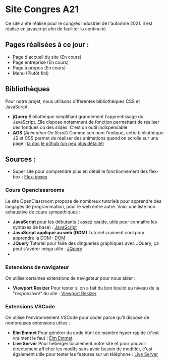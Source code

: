 # Site Congres A21

Ce site a été réalisé pour le congrès industriel de l'automne 2021. Il est réalisé en javascript afin de faciliter la continuité.

## Pages réalisées à ce jour :

- Page d'accueil du site (En cours)
- Page entreprise (En cours)
- Page à propos (En cours)
- Menu (Plutôt fini)

## Bibliothèques

Pour notre projet, nous utilisons différentes bibliothèques CSS et JavaScript.
- **jQuery** Bibliothèque simplifiant grandement l'apprentissage du JavaScript. Elle dispose notamment de fonction permettant de réaliser des fondues ou des slides. C'est un outil indispensable.
- **AOS** (*Animation On Scroll*) Comme son nom l'indique, cette bibliothèque JS et CSS permet de réaliser des animations quand on scrolle sur une page : [la doc](https://michalsnik.github.io/aos/) [le github (un peu plus détaillé)](https://github.com/michalsnik/aos)

## Sources :

- Super site pour comprendre plus en détail le fonctionnement des flex-box : [Flex-boxes](https://css-tricks.com/snippets/css/a-guide-to-flexbox/)

### Cours Openclassrooms

Le site OpenClassroom propose de nombreux tutoriels pour apprendre des langages de programmation, pour le web entre autre. Voici une liste non exhaustive de cours sympathiques :
- **JavaScript** pour les débutants ( assez rpaide, utile pour connaître les syntaxes de base) : [JavaScript](https://openclassrooms.com/fr/courses/6175841-apprenez-a-programmer-avec-javascript)
- **JavaScript appliqué au web (DOM)** Tutoriel vraiment cool pour apprendre la DOM : [DOM](https://openclassrooms.com/fr/courses/5543061-ecrivez-du-javascript-pour-le-web)
- **JQuery** Tutoriel pour faire des dingueries graphiques avec JQuery, ça peut s'avérer méga utile : [JQuery](https://openclassrooms.com/fr/courses/3504441-introduction-a-jquery)
- 

### Extensions de navigateur

On utilise certaines extensions de navigateur pour nous aider :
- **Viewport Resizer** Pour tester si on a fait du bon boulot au niveau de la "*responsivité*" du site : [Viewport Resizer](https://chrome.google.com/webstore/detail/viewport-resizer-%E2%80%93-respon/kapnjjcfcncngkadhpmijlkblpibdcgm)

### Extensions VSCode

On utilise l'environnement VSCode pour coder parce qu'il dispose de nombreuses extensions utiles :
- **Elm Emmet** Pour générer du code html de manière hyper rapide (c'est vraiment le feu) : [Elm Emmet](https://marketplace.visualstudio.com/items?itemName=necinc.elmmet)
- **Live Server** Pour héberger localement notre site et pour pouvoir directement afficher les modifs sans avoir besoin de modifier, c'est également utile pour tester les features sur un téléphone : [Live Server](https://marketplace.visualstudio.com/items?itemName=ritwickdey.LiveServer)
